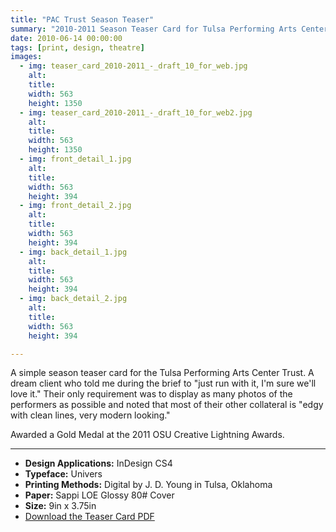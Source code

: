 ```yaml
---
title: "PAC Trust Season Teaser"
summary: "2010-2011 Season Teaser Card for Tulsa Performing Arts Center Trust."
date: 2010-06-14 00:00:00
tags: [print, design, theatre]
images:
  - img: teaser_card_2010-2011_-_draft_10_for_web.jpg
    alt:
    title:
    width: 563
    height: 1350
  - img: teaser_card_2010-2011_-_draft_10_for_web2.jpg
    alt:
    title:
    width: 563
    height: 1350
  - img: front_detail_1.jpg
    alt:
    title:
    width: 563
    height: 394
  - img: front_detail_2.jpg
    alt:
    title:
    width: 563
    height: 394
  - img: back_detail_1.jpg
    alt:
    title:
    width: 563
    height: 394
  - img: back_detail_2.jpg
    alt:
    title:
    width: 563
    height: 394

---
```


A simple season teaser card for the Tulsa Performing Arts Center Trust. A dream client who told me during the brief to "just run with it, I'm sure we'll love it." Their only requirement was to display as many photos of the performers as possible and noted that most of their other collateral is "edgy with clean lines, very modern looking."

Awarded a Gold Medal at the 2011 OSU Creative Lightning Awards.

---

*   **Design Applications:** InDesign CS4
*   **Typeface:** Univers
*   **Printing Methods:** Digital by J. D. Young in Tulsa, Oklahoma
*   **Paper:** Sappi LOE Glossy 80# Cover
*   **Size:** 9in x 3.75in
*   [Download the Teaser Card PDF](/pdf/tpact-season-rack-card.pdf)
